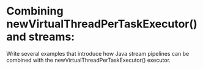 # Combining newVirtualThreadPerTaskExecutor() and streams:
Write several examples that introduce how Java stream pipelines can be combined with the newVirtualThreadPerTaskExecutor() executor.